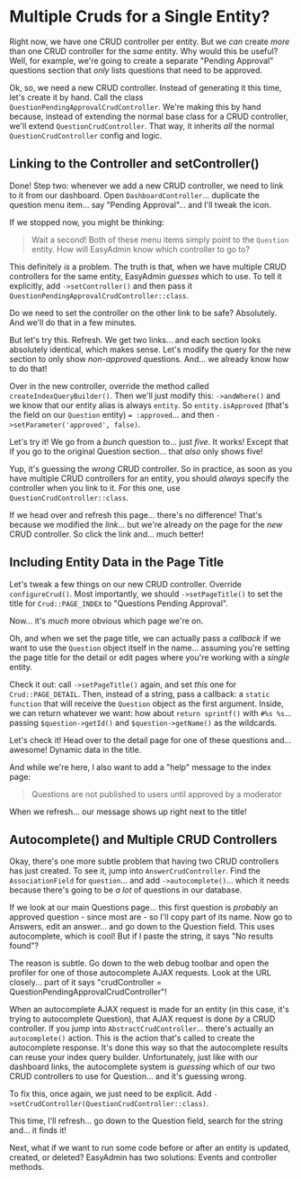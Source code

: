 # Multiple Cruds for a Single Entity?

Right now, we have one CRUD controller per entity. But we *can* create *more* than
one CRUD controller for the *same* entity. Why would this be useful? Well, for
example, we're going to create a separate "Pending Approval" questions section that
*only* lists questions that need to be approved.

Ok, so, we need a new CRUD controller. Instead of generating it this time, let's
create it by hand. Call the class `QuestionPendingApprovalCrudController`. We're
making this by hand because, instead of extending the normal base class for a CRUD
controller, we'll extend `QuestionCrudController`. That way, it inherits *all* the
normal `QuestionCrudController` config and logic.

## Linking to the Controller and setController()

Done! Step two: whenever we add a new CRUD controller, we need to link to it from
our dashboard. Open `DashboardController`... duplicate the question menu item...
say "Pending Approval"... and I'll tweak the icon.

If we stopped now, you might be thinking:

> Wait a second! Both of these menu items simply point to the `Question` entity.
> How will EasyAdmin know which controller to go to?

This definitely *is* a problem. The truth is that, when we have multiple CRUD
controllers for the same entity, EasyAdmin  *guesses* which to use. To tell it
explicitly, add `->setController()` and then pass it
`QuestionPendingApprovalCrudController::class`.

Do we need to set the controller on the other link to be safe? Absolutely. And we'll
do that in a few minutes.

But let's try this. Refresh. We get two links... and each section looks absolutely
identical, which makes sense. Let's modify the query for the new section to only
show *non-approved* questions. And... we already know how to do that!

Over in the new controller, override the method called `createIndexQueryBuilder()`.
Then we'll just modify this: `->andWhere()` and we know that our entity alias
is always `entity`. So `entity.isApproved` (that's the field on our `Question` entity)
`= :approved`... and then `->setParameter('approved', false)`.

Let's try it! We go from a *bunch* question to... just *five*. It works! Except that
if you go to the original Question section... that *also* only shows five!

Yup, it's guessing the *wrong* CRUD controller. So in practice, as soon as you have
multiple CRUD controllers for an entity, you should *always* specify the controller
when you link to it. For this one, use `QuestionCrudController::class`.

If we head over and refresh this page... there's no difference! That's because
we modified the *link*... but we're already *on* the page for the *new* CRUD
controller. So click the link and... much better!

## Including Entity Data in the Page Title

Let's tweak a few things on our new CRUD controller. Override
`configureCrud()`. Most importantly, we should `->setPageTitle()` to set the
title for `Crud::PAGE_INDEX` to "Questions Pending Approval".

Now... it's *much* more obvious which page we're on.

Oh, and when we set the page title, we can actually pass a *callback* if we want
to use the `Question` object itself in the name... assuming you're setting the page
title for the detail or edit pages where you're working with a *single* entity.

Check it out: call `->setPageTitle()` again, and set *this* one for
`Crud::PAGE_DETAIL`. Then, instead of a string, pass a callback: a `static function`
that will receive the `Question` object as the first argument. Inside, we can
return whatever we want: how about `return sprintf()` with `#%s %s`...
passing `$question->getId()` and `$question->getName()` as the wildcards.

Let's check it! Head over to the detail page for one of these questions and... awesome!
Dynamic data in the title.

And while we're here, I also want to add a "help" message to the index page:

> Questions are not published to users until approved by a moderator

When we refresh... our message shows up right next to the title!

## Autocomplete() and Multiple CRUD Controllers

Okay, there's one more subtle problem that having two CRUD controllers has just
created. To see it, jump into `AnswerCrudController`. Find the `AssociationField`
for `question`... and add `->autocomplete()`... which it needs because there's going
to be *a lot* of questions in our database.

If we look at our main Questions page... this first question is *probably* an
approved question - since most are - so I'll copy part of its name. Now go to
Answers, edit an answer... and go down to the Question field. This uses
autocomplete, which is cool! But if I paste the string, it says "No results found"?

The reason is subtle. Go down to the web debug toolbar and open the profiler for
one of those autocomplete AJAX requests. Look at the URL closely... part of it
says "crudController = QuestionPendingApprovalCrudController"!

When an autocomplete AJAX request is made for an entity (in this case, it's trying to
autocomplete Question), that AJAX request is done *by* a CRUD controller. If you jump
into `AbstractCrudController`... there's actually an `autocomplete()` action. This
is the action that's called to create the autocomplete response. It's done this way
so that the autocomplete results can reuse your index query builder. Unfortunately,
just like with our dashboard links, the autocomplete system is *guessing* which
of our two CRUD controllers to use for Question... and it's guessing wrong.

To fix this, once again, we just need to be explicit. Add
`->setCrudController(QuestionCrudController::class)`.

This time, I'll refresh... go down to the Question field, search for the string
and... it finds it!

Next, what if we want to run some code before or after an entity is updated, created,
or deleted? EasyAdmin has two solutions: Events and controller methods.
